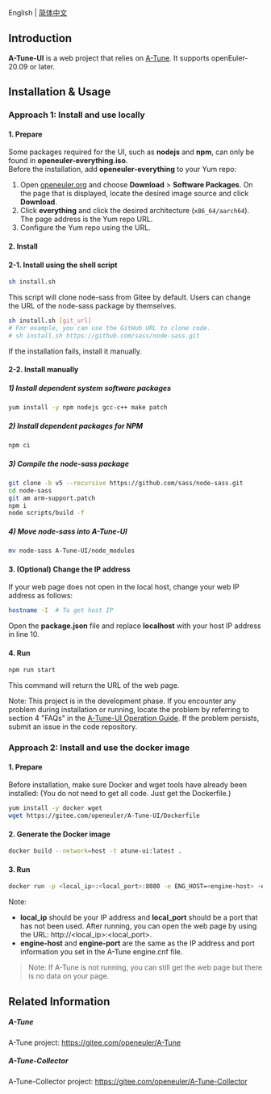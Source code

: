 English | [简体中文](./README.md)

## Introduction

**A-Tune-UI** is a web project that relies on [A-Tune](https://gitee.com/openeuler/A-Tune). It supports openEuler-20.09 or later.



## Installation & Usage

### Approach 1: Install and use locally

#### 1. Prepare

Some packages required for the UI, such as **nodejs** and **npm**, can only be found in **openeuler-everything.iso**.  
Before the installation, add **openeuler-everything** to your Yum repo:  

1. Open [openeuler.org](https://openeuler.org/en/) and choose **Download** > **Software Packages**. On the page that is displayed, locate the desired image source and click **Download**.   
2. Click **everything** and click the desired architecture (`x86_64/aarch64`). The page address is the Yum repo URL.  
3. Configure the Yum repo using the URL.  

#### 2. Install

#### 2-1. Install using the shell script

```bash
sh install.sh
```

This script will clone node-sass from Gitee by default. Users can change the URL of the node-sass package by themselves.
```bash
sh install.sh [git_url]
# For example, you can use the GitHub URL to clone code.
# sh install.sh https://github.com/sass/node-sass.git
```

If the installation fails, install it manually.


#### 2-2. Install manually

##### 1) Install dependent system software packages

```bash
yum install -y npm nodejs gcc-c++ make patch
```

##### 2) Install dependent packages for NPM

```bash
npm ci
```
##### 3) Compile the node-sass package

```bash
git clone -b v5 --recursive https://github.com/sass/node-sass.git
cd node-sass
git am arm-support.patch
npm i
node scripts/build -f
```

##### 4) Move node-sass into A-Tune-UI

```bash
mv node-sass A-Tune-UI/node_modules
```

#### 3. (Optional) Change the IP address

If your web page does not open in the local host, change your web IP address as follows:

```bash
hostname -I  # To get host IP
```
Open the **package.json** file and replace **localhost** with your host IP address in line 10.

#### 4. Run

```bash
npm run start
```
This command will return the URL of the web page.

Note: This project is in the development phase. If you encounter any problem during installation or running, locate the problem by referring to section 4 "FAQs" in the [A-Tune-UI Operation Guide](./Documentation/A-Tune-UI操作指南.md). If the problem persists, submit an issue in the code repository.

### Approach 2: Install and use the docker image

#### 1. Prepare

Before installation, make sure Docker and wget tools have already been installed: (You do not need to get all code. Just get the Dockerfile.)
```bash
yum install -y docker wget
wget https://gitee.com/openeuler/A-Tune-UI/Dockerfile
```

#### 2. Generate the Docker image

```bash
docker build --network=host -t atune-ui:latest .
```

#### 3. Run

```bash
docker run -p <local_ip>:<local_port>:8080 -e ENG_HOST=<engine-host> -e ENG_PORT=<engine-port> atune-ui
```

Note:
- **local_ip** should be your IP address and **local_port** should be a port that has not been used. After running, you can open the web page by using the URL: http://<local_ip>:<local_port>.
- **engine-host** and **engine-port** are the same as the IP address and port information you set in the A-Tune engine.cnf file.

> Note: If A-Tune is not running, you can still get the web page but there is no data on your page.


## Related Information

##### A-Tune
A-Tune project: https://gitee.com/openeuler/A-Tune

##### A-Tune-Collector
A-Tune-Collector project: https://gitee.com/openeuler/A-Tune-Collector